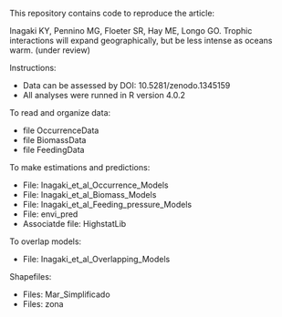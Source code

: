 This repository contains code to reproduce the article:

Inagaki KY, Pennino MG, Floeter SR, Hay ME, Longo GO. Trophic interactions will expand geographically, but be less intense as oceans warm. (under review)

Instructions:
- Data can be assessed by DOI: 10.5281/zenodo.1345159
- All analyses were runned in R version 4.0.2

To read and organize data:
- file OccurrenceData
- file BiomassData
- file FeedingData

To make estimations and predictions:
- File: Inagaki_et_al_Occurrence_Models
- File: Inagaki_et_al_Biomass_Models
- File: Inagaki_et_al_Feeding_pressure_Models
- File: envi_pred
- Associatde file: HighstatLib

To overlap models:
- File: Inagaki_et_al_Overlapping_Models

Shapefiles:
- Files: Mar_Simplificado
- Files: zona
